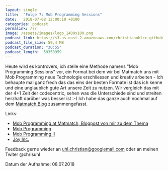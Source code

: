 ```yaml
---
layout: single
title:  "Folge 7: Mob Programming Sessions"
date:   2018-07-08 12:00:10 +0100
categories: podcast
permalink: /7/
image: /assets/images/logo_1400x100.png
podcast_link: https://s3.us-east-2.amazonaws.com/christianuhlcc.github.io/episodes/Podcast_Folge_7.mp3
podcast_file_size: 59,4 MB
podcast_duration: "30:55"
podcast_length:  59350959   
---
```


Heute wird es kontrovers, ich stelle eine Methode namens "Mob Programming Sessions" vor, ein Format bei dem wir bei Matmatch uns mit Mob Programming neue Technologie erschliessen und kreativ arbeiten - Ich behaupte mal ganz frech das das eins der besten Formate ist das ich kenne und eine unglaublich gute Art unsere Zeit zu nutzen. Wir vergleich das mit der 4+1 Zeit der codecentric, sehen was die Unterschiede sind und streiten herzhaft darüber was besser ist :-) Ich habe das ganze auch nochmal auf dem [Matmatch Blog](https://matmatch.com/blog/2018/08/08/mob-programming-sessions-at-matmatch/) zusammengefasst.

Links:

- [Mob Programming at Matmatch, Blogpost von mir zu dem Thema](https://matmatch.com/blog/2018/08/08/mob-programming-sessions-at-matmatch/)
- [Mob Programming](https://en.wikipedia.org/wiki/Mob_programming)
- [Mob Programming II](https://entwickler.de/online/agile/pair-programming-mob-programming-249211.html)
- [Joy Inc.](https://www.amazon.de/dp/B00DMCW1FK/ref=dp-kindle-redirect?_encoding=UTF8&btkr=1)

Feedback gerne wieder an uhl.christian@googlemail.com oder an meinen Twiter @chrisuhl


Datum der Aufnahme: 08.07.2018
